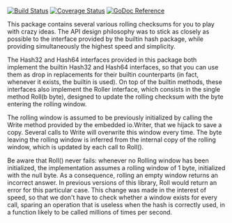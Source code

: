 [![Build Status](https://travis-ci.org/chmduquesne/rollinghash.svg?branch=master)](https://travis-ci.org/chmduquesne/rollinghash)
[![Coverage Status](https://coveralls.io/repos/github/chmduquesne/rollinghash/badge.svg?branch=master)](https://coveralls.io/github/chmduquesne/rollinghash?branch=master)
[![GoDoc Reference](http://godoc.org/gopkg.in/chmduquesne/rollinghash.v1?status.svg)](https://godoc.org/gopkg.in/chmduquesne/rollinghash.v2)

This package contains several various rolling checksums for you to play
with crazy ideas. The API design philosophy was to stick as closely as
possible to the interface provided by the builtin hash package, while
providing simultaneously the highest speed and simplicity.

The Hash32 and Hash64 interfaces provided in this package both implement
the builtin Hash32 and Hash64 interfaces, so that you can use them as drop
in replacements for their builtin counterparts (in fact, whenever it
exists, the builtin is used). On top of the builtin methods, these
interfaces also implement the Roller interface, which consists in the
single method Roll(b byte), designed to update the rolling checksum with
the byte entering the rolling window.

The rolling window is assumed to be previously initialized by calling the
Write method provided by the embedded io.Writer, that we hijack to save a
copy. Several calls to Write will overwrite this window every time. The
byte leaving the rolling window is inferred from the internal copy of the
rolling window, which is updated by each call to Roll().

Be aware that Roll() never fails: whenever no Rolling window has been
initialized, the implementation assumes a rolling window of 1 byte,
initialized with the null byte. As a consequence, rolling an empty window
returns an incorrect answer. In previous versions of this library, Roll
would return an error for this particular case. This change was made in
the interest of speed, so that we don't have to check whether a window
exists for every call, sparing an operation that is useless when the hash
is correctly used, in a function likely to be called millions of times per
second.
